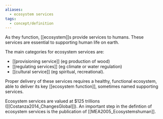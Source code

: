 ```yaml
---
aliases:
  - ecosystem services
tags:
  - concept/definition
---
```

As they function, [[ecosystem]]s provide services to humans. These services are essential to supporting human life on earth. 

The main categories for ecosystem services are:
- [[provisioning service]] (eg production of wood)
- [[regulating services]] (eg climate or water regulation)
- [[cultural service]] (eg spiritual, recreational).

Proper delivery of these services requires a healthy, functional ecosystem, able to deliver its key [[ecosystem function]], sometimes named supporting services.

Ecosystem services are valued at $125 trillions ([[Costanza2014_ChangesGlobal]]).
An important step in the defintion of ecosystem services is the publication of [[MEA2005_Ecosystemshuman]].
